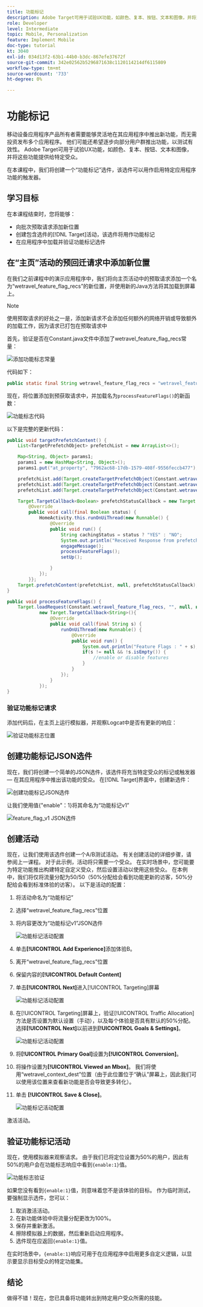 ```yaml
---
title: 功能标记
description: Adobe Target可用于试验UX功能，如颜色、复本、按钮、文本和图像，并将这些功能提供给特定受众。
role: Developer
level: Intermediate
topic: Mobile, Personalization
feature: Implement Mobile
doc-type: tutorial
kt: 3040
exl-id: 034d13f2-63b1-44b0-b3dc-867efe37672f
source-git-commit: 342e02562b5296871638c1120114214df6115809
workflow-type: tm+mt
source-wordcount: '733'
ht-degree: 0%

---
```


# 功能标记

移动设备应用程序产品所有者需要能够灵活地在其应用程序中推出新功能，而无需投资发布多个应用程序。 他们可能还希望逐步向部分用户群推出功能，以测试有效性。 Adobe Target可用于试验UX功能，如颜色、复本、按钮、文本和图像，并将这些功能提供给特定受众。

在本课程中，我们将创建一个“功能标记”选件，该选件可以用作启用特定应用程序功能的触发器。

## 学习目标

在本课程结束时，您将能够：

* 向批次预取请求添加新位置
* 创建包含选件的[!DNL Target]活动，该选件将用作功能标记
* 在应用程序中加载并验证功能标记选件

## 在“主页”活动的预回迁请求中添加新位置

在我们之前课程中的演示应用程序中，我们将向主页活动中的预取请求添加一个名为“wetravel_feature_flag_recs”的新位置，并使用新的Java方法将其加载到屏幕上。

>[!NOTE]
>
>使用预取请求的好处之一是，添加新请求不会添加任何额外的网络开销或导致额外的加载工作，因为请求已打包在预取请求中

首先，验证是否在Constant.java文件中添加了wetravel_feature_flag_recs常量：

![添加功能标志常量](assets/feature_flag_constant.jpg)

代码如下：

```java
public static final String wetravel_feature_flag_recs = "wetravel_feature_flag_recs";
```

现在，将位置添加到预获取请求中，并加载名为`processFeatureFlags()`的新函数：

![功能标志代码](assets/feature_flag_code.jpg)

以下是完整的更新代码：

```java
public void targetPrefetchContent() {
    List<TargetPrefetchObject> prefetchList = new ArrayList<>();

    Map<String, Object> params1;
    params1 = new HashMap<String, Object>();
    params1.put("at_property", "7962ac68-17db-1579-408f-9556feccb477");

    prefetchList.add(Target.createTargetPrefetchObject(Constant.wetravel_engage_home, params1));
    prefetchList.add(Target.createTargetPrefetchObject(Constant.wetravel_engage_search, params1));
    prefetchList.add(Target.createTargetPrefetchObject(Constant.wetravel_feature_flag_recs, params1));

    Target.TargetCallback<Boolean> prefetchStatusCallback = new Target.TargetCallback<Boolean>() {
        @Override
        public void call(final Boolean status) {
            HomeActivity.this.runOnUiThread(new Runnable() {
                @Override
                public void run() {
                    String cachingStatus = status ? "YES" : "NO";
                    System.out.println("Received Response from prefetch : " + cachingStatus);
                    engageMessage();
                    processFeatureFlags();
                    setUp();

                }
            });
        }};
    Target.prefetchContent(prefetchList, null, prefetchStatusCallback);
}

public void processFeatureFlags() {
    Target.loadRequest(Constant.wetravel_feature_flag_recs, "", null, null, null,
            new Target.TargetCallback<String>(){
                @Override
                public void call(final String s) {
                    runOnUiThread(new Runnable() {
                        @Override
                        public void run() {
                            System.out.println("Feature Flags : " + s);
                            if(s != null && !s.isEmpty()) {
                                //enable or disable features
                            }
                        }
                    });
                }
            });
}
```

### 验证功能标记请求

添加代码后，在主页上运行模拟器，并观察Logcat中是否有更新的响应：

![验证功能标志位置](assets/feature_flag_code_logcat.jpg)

## 创建功能标记JSON选件

现在，我们将创建一个简单的JSON选件，该选件将充当特定受众的标记或触发器 — 在其应用程序中推出该功能的受众。 在[!DNL Target]界面中，创建新选件：

![创建功能标记JSON选件](assets/feature_flag_json_offer.jpg)

让我们使用值{&quot;enable&quot;：1}将其命名为“功能标记v1”

![feature_flag_v1 JSON选件](assets/feature_flag_json_name.jpg)

## 创建活动

现在，让我们使用该选件创建一个A/B测试活动。 有关创建活动的详细步骤，请参阅上一课程。 对于此示例，活动将只需要一个受众。 在实时场景中，您可能要为特定功能推出构建特定自定义受众，然后设置活动以使用这些受众。 在本例中，我们将仅将流量分配为50/50（50%分配给会看到功能更新的访客，50%分配给会看到标准体验的访客）。 以下是活动的配置：

1. 将活动命名为“功能标记”
1. 选择“wetravel_feature_flag_recs”位置
1. 将内容更改为“功能标记v1”JSON选件

   ![功能标记活动配置](assets/feature_flag_activity.jpg)

1. 单击&#x200B;**[!UICONTROL Add Experience]**&#x200B;添加体验B。
1. 离开“wetravel_feature_flag_recs”位置
1. 保留内容的&#x200B;**[!UICONTROL Default Content]**
1. 单击&#x200B;**[!UICONTROL Next]**&#x200B;进入[!UICONTROL Targeting]屏幕

   ![功能标记活动配置](assets/feature_flag_activity_2.jpg)

1. 在[!UICONTROL Targeting]屏幕上，验证[!UICONTROL Traffic Allocation]方法是否设置为默认设置（手动），以及每个体验是否具有默认的50%分配。 选择&#x200B;**[!UICONTROL Next]**&#x200B;以前进到&#x200B;**[!UICONTROL Goals & Settings]**。

   ![功能标记活动配置](assets/feature_flag_activity_3.jpg)

1. 将&#x200B;**[!UICONTROL Primary Goal]**&#x200B;设置为&#x200B;**[!UICONTROL Conversion]**。
1. 将操作设置为&#x200B;**[!UICONTROL Viewed an Mbox]**。 我们将使用“wetravel_context_dest”位置（由于此位置位于“确认”屏幕上，因此我们可以使用该位置来查看新功能是否会导致更多转化）。
1. 单击 **[!UICONTROL Save & Close]**。

   ![功能标记活动配置](assets/feature_flag_activity_4.jpg)

激活活动。

## 验证功能标记活动

现在，使用模拟器来观察请求。 由于我们已将定位设置为50%的用户，因此有50%的用户会在功能标志响应中看到`{enable:1}`值。

![功能标志验证](assets/feature_flag_validation.jpg)

如果您没有看到`{enable:1}`值，则意味着您不是该体验的目标。 作为临时测试，要强制显示选件，您可以：

1. 取消激活活动。
1. 在新功能体验中将流量分配更改为100%。
1. 保存并重新激活。
1. 擦除模拟器上的数据，然后重新启动应用程序。
1. 选件现在应返回`{enable:1}`值。

在实时场景中，`{enable:1}`响应可用于在应用程序中启用更多自定义逻辑，以显示要显示目标受众的特定功能集。

## 结论

做得不错！现在，您已具备将功能转出到特定用户受众所需的技能。
